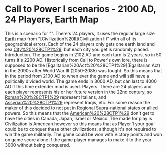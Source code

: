 # Call to Power I scenarios - 2100 AD, 24 Players, Earth Map

This is a scenario for "". There's 24 players, it uses the regular large size [Earth](Earth) map from "[Civilization%20II](Civilization II)" with all of its geographical errors. Each of the 24 players only gets one earth land and sea [City%20%28CTP1%29](city), but each city you get is randomly placed.
Introduction.
The game begins in 2102 AD and each turn is 2 years, so in 50 turns it's 2200 AD. Historically from Call to Power's own lore, there is supposed to be the [Egalitarian%20Act%20%28CTP1%29](Egalitarian Act) in the 2090s after World War III (2050-2085) was fought. So this means that in the period from 2100 AD to when ever the game end will still have a politically divided world. The game ends in 3000 AD, but can last to 4000 AD if this time extender mod is used.
Players.
There are 24 players and each player represents his or her future version in the 22nd century, so [Roman%20%28CTP1%29](Romans) represent Italians, and [Assyrian%20%28CTP1%29](Assyrians) represent Iraqis, etc. For some reason the maker of this decided to not put in Regional Supra-national states or allied powers. So this means that the [American%20%28CTP1%29](Americans) don't get to have the cities in Canada, Japan, Israel or Mexico. The made for play is Civilization is American however so this means that as Player 1 your goal could be to conquer these other civilizations, although it's not required to win the game militarily. The game could be won with Victory points and won on game score alone if the game player manages to make it to the year 3000 without being conquered.